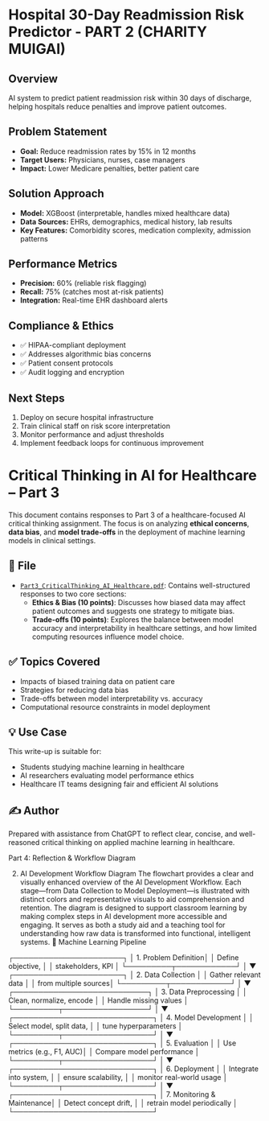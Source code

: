 # Hospital 30-Day Readmission Risk Predictor - PART 2 (CHARITY MUIGAI)

## Overview
AI system to predict patient readmission risk within 30 days of discharge, helping hospitals reduce penalties and improve patient outcomes.

## Problem Statement
- **Goal:** Reduce readmission rates by 15% in 12 months
- **Target Users:** Physicians, nurses, case managers
- **Impact:** Lower Medicare penalties, better patient care

## Solution Approach
- **Model:** XGBoost (interpretable, handles mixed healthcare data)
- **Data Sources:** EHRs, demographics, medical history, lab results
- **Key Features:** Comorbidity scores, medication complexity, admission patterns

## Performance Metrics
- **Precision:** 60% (reliable risk flagging)
- **Recall:** 75% (catches most at-risk patients)
- **Integration:** Real-time EHR dashboard alerts

## Compliance & Ethics
- ✅ HIPAA-compliant deployment
- ✅ Addresses algorithmic bias concerns  
- ✅ Patient consent protocols
- ✅ Audit logging and encryption

## Next Steps
1. Deploy on secure hospital infrastructure
2. Train clinical staff on risk score interpretation
3. Monitor performance and adjust thresholds
4. Implement feedback loops for continuous improvement


# Critical Thinking in AI for Healthcare – Part 3

This document contains responses to Part 3 of a healthcare-focused AI critical thinking assignment. The focus is on analyzing **ethical concerns**, **data bias**, and **model trade-offs** in the deployment of machine learning models in clinical settings.

## 📄 File

- [`Part3_CriticalThinking_AI_Healthcare.pdf`](./Part3_CriticalThinking_AI_Healthcare.pdf): Contains well-structured responses to two core sections:
  - **Ethics & Bias (10 points)**: Discusses how biased data may affect patient outcomes and suggests one strategy to mitigate bias.
  - **Trade-offs (10 points)**: Explores the balance between model accuracy and interpretability in healthcare settings, and how limited computing resources influence model choice.

## ✅ Topics Covered

- Impacts of biased training data on patient care
- Strategies for reducing data bias
- Trade-offs between model interpretability vs. accuracy
- Computational resource constraints in model deployment

## 💡 Use Case

This write-up is suitable for:
- Students studying machine learning in healthcare
- AI researchers evaluating model performance ethics
- Healthcare IT teams designing fair and efficient AI solutions

## ✍️ Author

Prepared with assistance from ChatGPT to reflect clear, concise, and well-reasoned critical thinking on applied machine learning in healthcare.

Part 4: Reflection & Workflow Diagram 

2. AI Development Workflow Diagram
The flowchart provides a clear and visually enhanced overview of the AI Development Workflow. Each stage—from Data Collection to Model Deployment—is illustrated with distinct colors and representative visuals to aid comprehension and retention. The diagram is designed to support classroom learning by making complex steps in AI development more accessible and engaging. It serves as both a study aid and a teaching tool for understanding how raw data is transformed into functional, intelligent systems.
🔁 Machine Learning Pipeline


┌──────────────────────┐
│ 1. Problem Definition│
│ Define objective,    │
│ stakeholders, KPI    │
└─────────┬────────────┘
          │
          ▼
┌──────────────────────┐
│ 2. Data Collection   │
│ Gather relevant data │
│ from multiple sources│
└─────────┬────────────┘
          │
          ▼
┌───────────────────────────┐
│ 3. Data Preprocessing     │
│ Clean, normalize, encode  │
│ Handle missing values     │
└─────────┬─────────────────┘
          │
          ▼
┌────────────────────────────┐
│ 4. Model Development       │
│ Select model, split data,  │
│ tune hyperparameters       │
└─────────┬──────────────────┘
          │
          ▼
┌────────────────────────────┐
│ 5. Evaluation              │
│ Use metrics (e.g., F1, AUC)│
│ Compare model performance  │
└─────────┬──────────────────┘
          │
          ▼
┌────────────────────────────┐
│ 6. Deployment              │
│ Integrate into system,     │
│ ensure scalability,        │
│ monitor real-world usage   │
└─────────┬──────────────────┘
          │
          ▼
┌────────────────────────────┐
│ 7. Monitoring & Maintenance│
│ Detect concept drift,      │
│ retrain model periodically │
└────────────────────────────┘